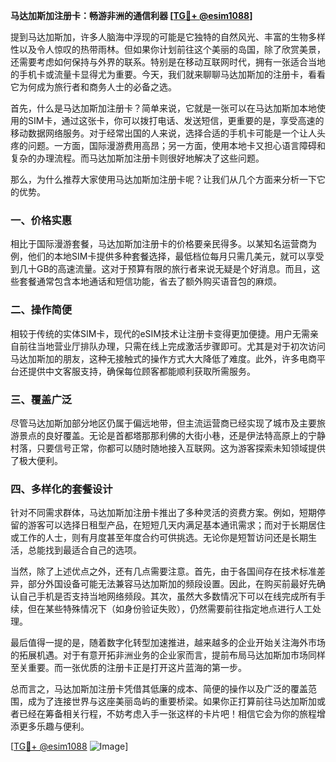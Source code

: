 **马达加斯加注册卡：畅游非洲的通信利器 [[TG💪+ @esim1088](https://t.me/s/esim1088)]**

提到马达加斯加，许多人脑海中浮现的可能是它独特的自然风光、丰富的生物多样性以及令人惊叹的热带雨林。但如果你计划前往这个美丽的岛国，除了欣赏美景，还需要考虑如何保持与外界的联系。特别是在移动互联网时代，拥有一张适合当地的手机卡或流量卡显得尤为重要。今天，我们就来聊聊马达加斯加的注册卡，看看它为何成为旅行者和商务人士的必备之选。

首先，什么是马达加斯加注册卡？简单来说，它就是一张可以在马达加斯加本地使用的SIM卡，通过这张卡，你可以拨打电话、发送短信，更重要的是，享受高速的移动数据网络服务。对于经常出国的人来说，选择合适的手机卡可能是一个让人头疼的问题。一方面，国际漫游费用高昂；另一方面，使用本地卡又担心语言障碍和复杂的办理流程。而马达加斯加注册卡则很好地解决了这些问题。

那么，为什么推荐大家使用马达加斯加注册卡呢？让我们从几个方面来分析一下它的优势。

### **一、价格实惠**
相比于国际漫游套餐，马达加斯加注册卡的价格要亲民得多。以某知名运营商为例，他们的本地SIM卡提供多种套餐选择，最低档位每月只需几美元，就可以享受到几十GB的高速流量。这对于预算有限的旅行者来说无疑是个好消息。而且，这些套餐通常包含本地通话和短信功能，省去了额外购买语音包的麻烦。

### **二、操作简便**
相较于传统的实体SIM卡，现代的eSIM技术让注册卡变得更加便捷。用户无需亲自前往当地营业厅排队办理，只需在线上完成激活步骤即可。尤其是对于初次访问马达加斯加的朋友，这种无接触式的操作方式大大降低了难度。此外，许多电商平台还提供中文客服支持，确保每位顾客都能顺利获取所需服务。

### **三、覆盖广泛**
尽管马达加斯加部分地区仍属于偏远地带，但主流运营商已经实现了城市及主要旅游景点的良好覆盖。无论是首都塔那那利佛的大街小巷，还是伊法特高原上的宁静村落，只要信号正常，你都可以随时随地接入互联网。这为游客探索未知领域提供了极大便利。

### **四、多样化的套餐设计**
针对不同需求群体，马达加斯加注册卡推出了多种灵活的资费方案。例如，短期停留的游客可以选择日租型产品，在短短几天内满足基本通讯需求；而对于长期居住或工作的人士，则有月度甚至年度合约可供挑选。无论你是短暂访问还是长期生活，总能找到最适合自己的选项。

当然，除了上述优点之外，还有几点需要注意。首先，由于各国间存在技术标准差异，部分外国设备可能无法兼容马达加斯加的频段设置。因此，在购买前最好先确认自己手机是否支持当地网络频段。其次，虽然大多数情况下可以在线完成所有手续，但在某些特殊情况下（如身份验证失败），仍然需要前往指定地点进行人工处理。

最后值得一提的是，随着数字化转型加速推进，越来越多的企业开始关注海外市场的拓展机遇。对于有意开拓非洲业务的企业家而言，提前布局马达加斯加市场同样至关重要。而一张优质的注册卡正是打开这片蓝海的第一步。

总而言之，马达加斯加注册卡凭借其低廉的成本、简便的操作以及广泛的覆盖范围，成为了连接世界与这座美丽岛屿的重要桥梁。如果你正打算前往马达加斯加或者已经在筹备相关行程，不妨考虑入手一张这样的卡片吧！相信它会为你的旅程增添更多乐趣与便利。

[[TG💪+ @esim1088](https://t.me/s/esim1088) ![Image](https://i.postimg.cc/4NQfJmqS/Snipaste-2025-05-13-00-14-12.png)]